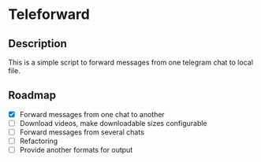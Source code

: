 # Teleforward
## Description
This is a simple script to forward messages from one telegram chat to local file.

## Roadmap
- [x] Forward messages from one chat to another
- [ ] Download videos, make downloadable sizes configurable
- [ ] Forward messages from several chats
- [ ] Refactoring
- [ ] Provide another formats for output
